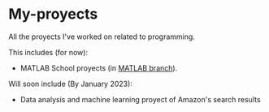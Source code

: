 # My-proyects
All the proyects I've worked on related to programming. 

This includes (for now): 
- MATLAB School proyects (in [MATLAB branch]()). 

Will soon include (By January 2023):
- Data analysis and machine learning proyect of Amazon's search results
